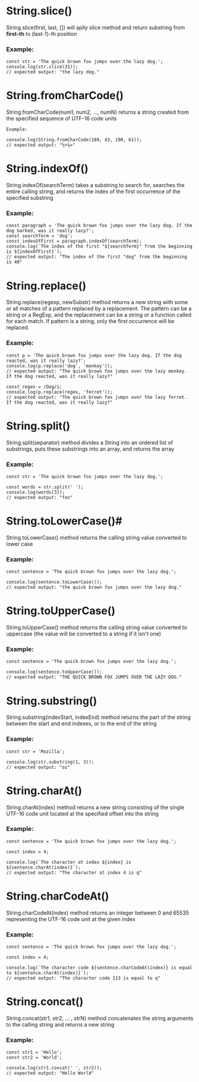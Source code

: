 # String.slice() #
String.slice(first, last, []) will aplly slice method and return substring from **first-th** to (last-1)-th position
### Example: ###
```
const str = 'The quick brown fox jumps over the lazy dog.';
console.log(str.slice(31));
// expected output: "the lazy dog."
```

# String.fromCharCode() #
String.fromCharCode(num1, num2, ..., numN) returns a string created from the specified sequence of UTF-16 code units

`Example:`
```
console.log(String.fromCharCode(189, 43, 190, 61));
// expected output: "½+¾="
```

# String.indexOf() #
String.indexOf(searchTerm) takes a substring to search for, searches the entire calling string, and returns the index of the first occurrence of the specified substring
### Example: ###
```
const paragraph = 'The quick brown fox jumps over the lazy dog. If the dog barked, was it really lazy?';
const searchTerm = 'dog';
const indexOfFirst = paragraph.indexOf(searchTerm);
console.log(`The index of the first "${searchTerm}" from the beginning is ${indexOfFirst}`);
// expected output: "The index of the first "dog" from the beginning is 40"
```

# String.replace() #
String.replace(regexp, newSubstr) method returns a new string with some or all matches of a pattern replaced by a replacement. The pattern can be a string or a RegExp, and the replacement can be a string or a function called for each match. If pattern is a string, only the first occurrence will be replaced.
### Example: ###
```
const p = 'The quick brown fox jumps over the lazy dog. If the dog reacted, was it really lazy?';
console.log(p.replace('dog', 'monkey'));
// expected output: "The quick brown fox jumps over the lazy monkey. If the dog reacted, was it really lazy?"

const regex = /Dog/i;
console.log(p.replace(regex, 'ferret'));
// expected output: "The quick brown fox jumps over the lazy ferret. If the dog reacted, was it really lazy?"
```

# String.split() #
String.split(separator) method divides a String into an ordered list of substrings, puts these substrings into an array, and returns the array
### Example: ###
```
const str = 'The quick brown fox jumps over the lazy dog.';

const words = str.split(' ');
console.log(words[3]);
// expected output: "fox"
```

# String.toLowerCase()#
String.toLowerCase() method returns the calling string value converted to lower case
### Example: ###
```
const sentence = 'The quick brown fox jumps over the lazy dog.';

console.log(sentence.toLowerCase());
// expected output: "the quick brown fox jumps over the lazy dog."
```

# String.toUpperCase() #
String.toUpperCase() method returns the calling string value converted to uppercase (the value will be converted to a string if it isn't one)
### Example: ###
```
const sentence = 'The quick brown fox jumps over the lazy dog.';

console.log(sentence.toUpperCase());
// expected output: "THE QUICK BROWN FOX JUMPS OVER THE LAZY DOG."
```

# String.substring() #
String.substring(indexStart, indexEnd) method returns the part of the string between the start and end indexes, or to the end of the string
### Example: ###
```
const str = 'Mozilla';

console.log(str.substring(1, 3));
// expected output: "oz"
```

# String.charAt() #
String.charAt(index) method returns a new string consisting of the single UTF-16 code unit located at the specified offset into the string
### Example: ###
```
const sentence = 'The quick brown fox jumps over the lazy dog.';

const index = 4;

console.log(`The character at index ${index} is ${sentence.charAt(index)}`);
// expected output: "The character at index 4 is q"
```

# String.charCodeAt() #
String.charCodeAt(index) method returns an integer between 0 and 65535 representing the UTF-16 code unit at the given index
### Example: ###
```
const sentence = 'The quick brown fox jumps over the lazy dog.';

const index = 4;

console.log(`The character code ${sentence.charCodeAt(index)} is equal to ${sentence.charAt(index)}`);
// expected output: "The character code 113 is equal to q"
```

# String.concat() #
String.concat(str1, str2, ... , strN) method concatenates the string arguments to the calling string and returns a new string
### Example: ###
```
const str1 = 'Hello';
const str2 = 'World';

console.log(str1.concat(' ', str2));
// expected output: "Hello World"
```
